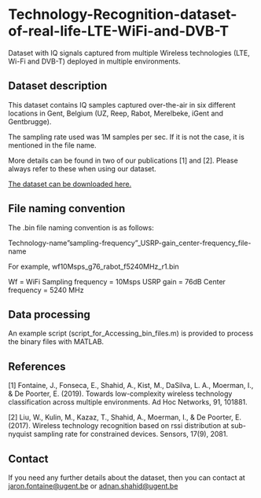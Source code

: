 # Technology-Recognition-dataset-of-real-life-LTE-WiFi-and-DVB-T
Dataset with IQ signals captured from multiple Wireless technologies (LTE, Wi-Fi and DVB-T) deployed in multiple environments.

## Dataset description
This dataset contains IQ samples captured over-the-air in six different locations in Gent, Belgium (UZ, Reep, Rabot, Merelbeke, iGent and Gentbrugge).

The sampling rate used was 1M samples per sec. If it is not the case, it is mentioned in the file name. 

More details can be found in two of our publications [1] and [2]. Please always refer to these when using our dataset.

[The dataset can be downloaded here.](https://cloud.ilabt.imec.be/index.php/s/qrJCWgzQaGPfHPr)

## File naming convention
The .bin file naming convention is as follows: 

Technology-name”sampling-frequency”_USRP-gain_center-frequency_file-name

For example, wf10Msps_g76_rabot_f5240MHz_r1.bin

Wf = WiFi 
Sampling frequency = 10Msps
USRP gain = 76dB
Center frequency = 5240 MHz

## Data processing
An example script (script_for_Accessing_bin_files.m) is provided to process the binary files with MATLAB.



## References

[1] Fontaine, J., Fonseca, E., Shahid, A., Kist, M., DaSilva, L. A., Moerman, I., & De Poorter, E. (2019). Towards low-complexity wireless technology classification across multiple environments. Ad Hoc Networks, 91, 101881.

[2] Liu, W., Kulin, M., Kazaz, T., Shahid, A., Moerman, I., & De Poorter, E. (2017). Wireless technology recognition based on rssi distribution at sub-nyquist sampling rate for constrained devices. Sensors, 17(9), 2081.

## Contact
If you need any further details about the dataset, then you can contact at jaron.fontaine@ugent.be or adnan.shahid@ugent.be
